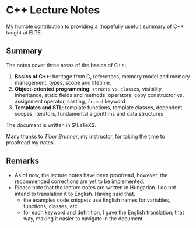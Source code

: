 # C++ Lecture Notes
My humble contribution to providing a (hopefully useful) summary of C++ taught at ELTE.

## Summary
The notes cover three areas of the basics of C++:
1. **Basics of C++**: heritage from C, references, memory model and memory management, types, scope and lifetime.
2. **Object-oriented programming**: `struct`s vs. `class`es, visibility, inheritance, static fields and methods, operators, copy constructor vs. assignment operator, casting, `friend` keyword
3. **Templates and STL**: template functions, template classes, dependent scopes, iterators, fundamental algorithms and data structures 

The document is written in $\LaTeX$.

Many thanks to _Tibor Brunner_, my instructor, for taking the time to proofread my notes.

## Remarks
- As of now, the lecture notes have been proofread, however, the recommended corrections are yet to be implemented.
- Please note that the lecture notes are written in Hungarian. I do not intend to translation it to English. Having said that,
  - the examples code snippets use English names for variables, functions, classes, etc.
  - for each keyword and definition, I gave the English translation; that way, making it easier to navigate in the document.
